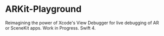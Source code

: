 # ARKit-Playground
Reimagining the power of Xcode's View Debugger for live debugging of AR or SceneKit apps. Work in Progress. Swift 4.
